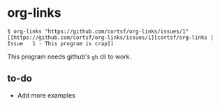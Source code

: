 # org-links

```
$ org-links "https://github.com/cortsf/org-links/issues/1"
[[https://github.com/cortsf/org-links/issues/1][cortsf/org-links | Issue   1 · This program is crap]]
```

This program needs github's `gh` cli to work.



## to-do
- Add more examples

